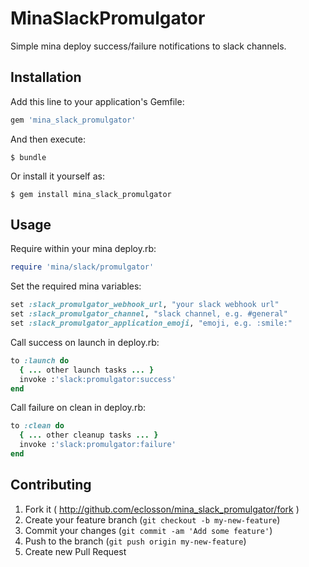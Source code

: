 # MinaSlackPromulgator

Simple mina deploy success/failure notifications to slack channels.

## Installation

Add this line to your application's Gemfile:

```ruby
gem 'mina_slack_promulgator'
```

And then execute:

    $ bundle

Or install it yourself as:

    $ gem install mina_slack_promulgator

## Usage

Require within your mina deploy.rb:

```ruby
require 'mina/slack/promulgator'
```

Set the required mina variables:

```ruby
set :slack_promulgator_webhook_url, "your slack webhook url"
set :slack_promulgator_channel, "slack channel, e.g. #general"
set :slack_promulgator_application_emoji, "emoji, e.g. :smile:"
```

Call success on launch in deploy.rb:

```ruby
to :launch do
  { ... other launch tasks ... }
  invoke :'slack:promulgator:success'
end
```

Call failure on clean in deploy.rb:

```ruby
to :clean do
  { ... other cleanup tasks ... }
  invoke :'slack:promulgator:failure'
end
```

## Contributing

1. Fork it ( http://github.com/eclosson/mina_slack_promulgator/fork )
2. Create your feature branch (`git checkout -b my-new-feature`)
3. Commit your changes (`git commit -am 'Add some feature'`)
4. Push to the branch (`git push origin my-new-feature`)
5. Create new Pull Request

